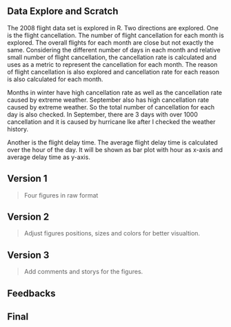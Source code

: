
## Data Explore and Scratch

The 2008 flight data set is explored in R. 
Two directions are explored. One is the flight cancellation.
The number of flight cancellation for each month is explored. 
The overall flights for each month are close but not exactly the same.
Considering the different number of days in each month and relative small number of flight cancellation,
the cancellation rate is calculated and uses as a metric to represent the cancellation for each month.
The reason of flight cancellation is also explored and cancellation rate for each reason is also calculated for each month.

Months in winter have high cancellation rate as well as the cancellation rate caused by extreme weather.
September also has high cancellation rate caused by extreme weather.
So the total number of cancellation for each day is also checked. In September, there are 3 days with over 1000 cancellation and 
it is caused by hurricane Ike after I checked the weather history.

Another is the flight delay time.
The average flight delay time is calculated over the hour of the day. 
It will be shown as bar plot with hour as x-axis and average delay time as y-axis.


## Version 1

> Four figures in raw format

## Version 2

> Adjust figures positions, sizes and colors for better visualtion.

## Version 3

> Add comments and storys for the figures.

## Feedbacks



## Final 


